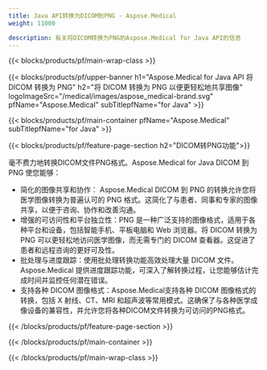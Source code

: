```yaml
---
title: Java API转换为DICOM到PNG - Aspose.Medical
weight: 11000

description: 有关将DICOM转换为PNG的Aspose.Medical for Java API的信息
---
```


{{< blocks/products/pf/main-wrap-class >}}

{{< blocks/products/pf/upper-banner h1="Aspose.Medical for Java API 将 DICOM 转换为 PNG" h2="将 DICOM 转换为 PNG 以便更轻松地共享图像" logoImageSrc="/medical/images/aspose_medical-brand.svg" pfName="Aspose.Medical" subTitlepfName="for Java" >}}

{{< blocks/products/pf/main-container pfName="Aspose.Medical" subTitlepfName="for Java" >}}

{{< blocks/products/pf/feature-page-section h2="DICOM转PNG功能">}}

<p>毫不费力地转换DICOM文件PNG格式。Aspose.Medical for Java DICOM 到 PNG 使您能够：</p>

<ul>
<li>简化的图像共享和协作： Aspose.Medical DICOM 到 PNG 的转换允许您将医学图像转换为普遍认可的 PNG 格式。这简化了与患者、同事和专家的图像共享，以便于咨询、协作和改善沟通。</li>
<li>增强的可访问性和平台独立性：PNG 是一种广泛支持的图像格式，适用于各种平台和设备，包括智能手机、平板电脑和 Web 浏览器。将 DICOM 转换为 PNG 可以更轻松地访问医学图像，而无需专门的 DICOM 查看器。这促进了患者和远程咨询的更好可及性。</li>
<li>批处理与进度跟踪：使用批处理转换功能高效处理大量 DICOM 文件。Aspose.Medical 提供进度跟踪功能，可深入了解转换过程，让您能够估计完成时间并监控任何潜在错误。</li>
<li>支持各种 DICOM 图像格式：Aspose.Medical支持各种 DICOM 图像格式的转换，包括 X 射线、CT、MRI 和超声波等常用模式。这确保了与各种医学成像设备的兼容性，并允许您将各种DICOM文件转换为可访问的PNG格式。</li>
</ul>

{{< /blocks/products/pf/feature-page-section >}}

{{< /blocks/products/pf/main-container >}}

{{< /blocks/products/pf/main-wrap-class >}}